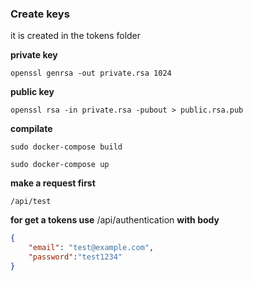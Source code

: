 ### Create keys

it is created in the tokens folder

**private key**

`openssl genrsa -out private.rsa 1024`

**public key**

`openssl rsa -in private.rsa -pubout > public.rsa.pub`

**compilate**

`sudo docker-compose build`

`sudo docker-compose up`

**make a request first**

`/api/test`

**for get a tokens use**  /api/authentication **with body** 

```json
{
	"email": "test@example.com",
	"password":"test1234"
}
```



